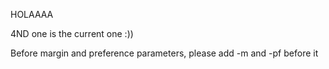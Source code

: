 HOLAAAA

4ND one is the current one :))

Before margin and preference parameters, please add -m and -pf before it
